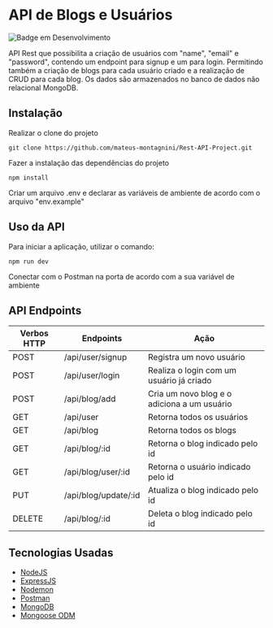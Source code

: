 # API de Blogs e Usuários

![Badge em Desenvolvimento](http://img.shields.io/static/v1?label=STATUS&message=EM%20DESENVOLVIMENTO&color=GREEN&style=for-the-badge)

API Rest que possibilita a criação de usuários com "name", "email" e "password", contendo um endpoint para signup e um para login. Permitindo também a criação de blogs para cada usuário criado e a realização de CRUD para cada blog. Os dados são armazenados no banco de dados não relacional MongoDB.

## Instalação

Realizar o clone do projeto

```shell
git clone https://github.com/mateus-montagnini/Rest-API-Project.git
```

Fazer a instalação das dependências do projeto

```shell
npm install
```

Criar um arquivo .env e declarar as variáveis de ambiente de acordo com o arquivo "env.example"

## Uso da API

Para iniciar a aplicação, utilizar o comando:

```shell
npm run dev
```

Conectar com o Postman na porta de acordo com a sua variável de ambiente


## API Endpoints

| Verbos HTTP | Endpoints | Ação |
| --- | --- | --- |
| POST | /api/user/signup | Registra um novo usuário |
| POST | /api/user/login | Realiza o login com um usuário já criado |
| POST | /api/blog/add | Cria um novo blog e o adiciona a um usuário |
| GET | /api/user | Retorna todos os usuários |
| GET | /api/blog | Retorna todos os blogs |
| GET | /api/blog/:id | Retorna o blog indicado pelo id |
| GET | /api/blog/user/:id | Retorna o usuário indicado pelo id |
| PUT | /api/blog/update/:id | Atualiza o blog indicado pelo id |
| DELETE | /api/blog/:id | Deleta o blog indicado pelo id |


## Tecnologias Usadas

* [NodeJS](https://nodejs.org/) 
* [ExpressJS](https://www.expresjs.org/)
* [Nodemon](https://nodemon.io/)
* [Postman](https://www.postman.com/)
* [MongoDB](https://www.mongodb.com/) 
* [Mongoose ODM](https://mongoosejs.com/)

